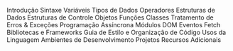Introdução
Sintaxe
Variáveis
Tipos de Dados
Operadores
Estruturas de Dados
Estruturas de Controle
Objetos
Funções
Classes
Tratamento de Erros & Exceções
Programação Assíncrona
Módulos
DOM
Eventos
Fetch
Bibliotecas e Frameworks
Guia de Estilo e Organização de Código
Usos da Linguagem
Ambientes de Desenvolvimento
Projetos
Recursos Adicionais